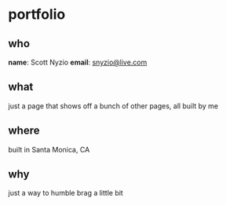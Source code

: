 # portfolio

## who
**name**: Scott Nyzio
**email**: [snyzio@live.com](mailto:snyzio@live.com)

## what
just a page that shows off a bunch of other pages, all built by me

## where
built in Santa Monica, CA

## why
just a way to humble brag a little bit
